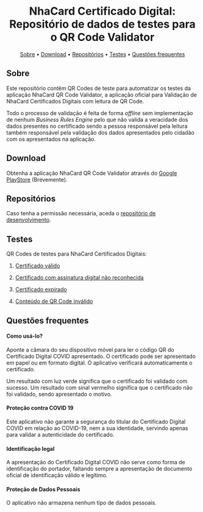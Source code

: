 <h1 align="center">
 NhaCard Certificado Digital: Repositório de dados de testes para o QR Code Validator
</h1>

<p align="center">
  <a href="#sobre">Sobre</a> •
  <a href="#download">Download</a> •
  <a href="#repositorios">Repositórios</a> •
  <a href="#testes">Testes</a> •
  <a href="#questoes-frequentes">Questões frequentes</a>
</p>

## Sobre

Este repositório contêm QR Codes de teste para automatizar os testes da aplicação NhaCard QR Code Validator, a aplicação oficial para Validação de NhaCard Certificados Digitais com leitura de QR Code. 

Todo o processo de validação é feita de forma _offline_ sem implementação de nenhum _Business Rules Engine_ pelo que não valida a veracidade dos dados presentes no certificado sendo a pessoa responsável pela leitura também responsável pela validação dos dados apresentados pelo cidadão com os apresentados na aplicação.

## Download

Obtenha a aplicação NhaCard QR Code Validator através do [Google PlayStore]() (Brevemente).

## Repositórios

Caso tenha a permissão necessária, aceda o [repositório de desenvolvimento](https://github.com/mobilesharks/nhacard-certificate-validator-android).

## Testes

QR Codes de testes para NhaCard Certificados Digitais:

1. [Certificado válido](CV/1.3.0/1)

2. [Certificado com assinatura digital não reconhecida](CV/1.3.0/2)

3. [Certificado expirado](CV/1.3.0/3)

4. [Conteúdo de QR Code inválido](CV/1.3.0/4)

## Questões frequentes

#### Como usá-lo?
Aponte a câmara do seu dispositivo móvel para ler o código QR do Certificado Digital COVID apresentado. O certificado pode ser apresentado em papel ou em formato digital.
O aplicativo verificará automaticamente o certificado.

Um resultado com luz verde significa que o certificado foi validado com sucesso.
Um resultado com sinal vermelho significa que o certificado não foi validado, sendo apresentado o motivo.

#### Proteção contra COVID 19
Este aplicativo não garante a segurança do titular do Certificado Digital COVID em relação ao COVID-19, nem a sua identidade, servindo apenas para validar a autenticidade do certificado.

#### Identificação legal
A apresentação do Certificado Digital COVID não serve como forma de identificação do portador, faltando sempre a apresentação de documento oficial de identificação válido e legítimo.

#### Proteção de Dados Pessoais
O aplicativo não armazena nenhum tipo de dados pessoais.